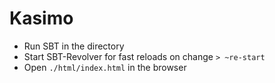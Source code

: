 # Kasimo

* Run SBT in the directory
* Start SBT-Revolver for fast reloads on change `> ~re-start`
* Open `./html/index.html` in the browser